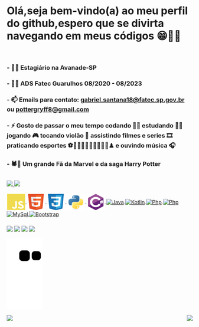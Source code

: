 <div>
  
  # Olá,seja bem-vindo(a) ao meu perfil do github,espero que se divirta navegando em meus códigos 😁👨‍💻
  </div>
  <br>

### - 🧑‍💻 Estagiário na Avanade-SP
### - 👨‍🎓 ADS Fatec Guarulhos 08/2020 - 08/2023
### - 📫 Emails para contato: gabriel.santana18@fatec.sp.gov.br ou pottergryff8@gmail.com
### - ⚡ Gosto de passar o meu tempo codando 👨‍💻 estudando 👨‍🎓 jogando 🎮 tocando violão 🎼 assistindo filmes e series 🎞 praticando esportes ⚽🏀🤾‍♂️⛹️‍♂️🏐🏓🥋🥊♟ e ouvindo música 🎧
### - 🕷🧙 Um grande Fã da Marvel e da saga Harry Potter

##

<link rel = "stylesheet" href = "https://cdn.jsdelivr.net/gh/devicons/devicon@v2.12.0/devicon.min.css">
<div>
  <a href="https://github.com/Silva-Gabriel">
  <img height="190em" src="https://github-readme-stats.vercel.app/api?username=Silva-Gabriel&show_icons=true&theme=nightowl&include_all_commits=true&count_private=true"/>
  <img height="190em" src="https://github-readme-stats.vercel.app/api/top-langs/?username=Silva-Gabriel&layout=compact&langs_count=7&theme=midnight-purple"/>
</div>
  
<div style="display: inline_block"><br>
  <img align="center" alt="Js" height=45 width=50 src="https://raw.githubusercontent.com/devicons/devicon/master/icons/javascript/javascript-plain.svg"/>
  <img align="center" alt="HTML" height=45 width=50 src="https://raw.githubusercontent.com/devicons/devicon/master/icons/html5/html5-original.svg"/>
  <img align="center" alt="CSS" height=45 width=50 src="https://raw.githubusercontent.com/devicons/devicon/master/icons/css3/css3-original.svg"/>
  <img align="center" alt="Python" height=45 width=50 src="https://raw.githubusercontent.com/devicons/devicon/master/icons/python/python-original.svg"/>
  <img align="center" alt="Csharp" height=45 width=50 src="https://raw.githubusercontent.com/devicons/devicon/master/icons/csharp/csharp-original.svg"/>
  <img align="center" alt="Java" height=45 width=50 src="https://cdn.jsdelivr.net/gh/devicons/devicon/icons/java/java-original-wordmark.svg"/>
  <img align="center" alt="Kotlin" height=45 width=50 src="https://cdn.jsdelivr.net/gh/devicons/devicon/icons/kotlin/kotlin-original.svg"/>
  <img align="center" alt="Php" height=45 width=50 src="https://cdn.jsdelivr.net/gh/devicons/devicon/icons/php/php-original.svg"/>
  <img align="center" alt="Php" height=45 width=50 src="https://cdn.jsdelivr.net/gh/devicons/devicon/icons/c/c-original.svg"/>
  <img align="center" alt="MySql" height=45 width=50 src="https://cdn.jsdelivr.net/gh/devicons/devicon/icons/mysql/mysql-original-wordmark.svg"/>
  <img align="center" alt="Bootstrap" height=45 width=50 src="https://cdn.jsdelivr.net/gh/devicons/devicon/icons/bootstrap/bootstrap-plain-wordmark.svg"/>
  
</div>
  
  ###
 
<div>
  <a href="https://www.facebook.com/gabrie.santana.7" target="_blank" rel="external"><img src="https://img.shields.io/badge/Facebook-1877F2?style=for-the-badge&logo=facebook&logoColor=white"></a>
  <a href = "mailto:pottergryff8@gmail.com"  target="_blank" rel="external"><img src="https://img.shields.io/badge/Gmail-D14836?style=for-the-badge&logo=gmail&logoColor=white"></a>
  <a href="https://www.linkedin.com/in/gabriel-santana-ab6abb199/" target="_blank" rel="external"><img src="https://img.shields.io/badge/-LinkedIn-%230077B5?style=for-the-badge&logo=linkedin&logoColor=white"></a> 
  <a href="https://www.instagram.com/biel.dxd/" target="_blank" rel=external"><img src="https://img.shields.io/badge/-Instagram-%23E4405F?style=for-the-badge&logo=instagram&logoColor=white"></a>
 
  ![Snake animation](https://github.com/rafaballerini/rafaballerini/blob/output/github-contribution-grid-snake.svg)
 
</div>

  <img align="right" src="https://visitor-badge.laobi.icu/badge?page_id=Silva-Gabriel/Silva-Gabriel">
  <img src="https://img.shields.io/github/followers/Silva-Gabriel.svg?style=social&label=Follow&maxAge=2592000"> 
